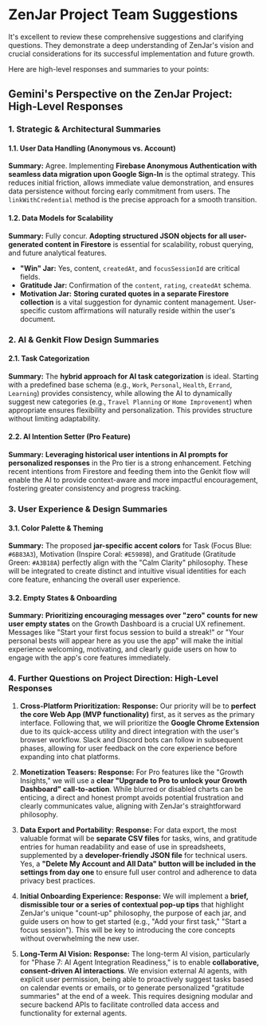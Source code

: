 # ZenJar Project Team Suggestions

It's excellent to review these comprehensive suggestions and clarifying questions. They demonstrate a deep understanding of ZenJar's vision and crucial considerations for its successful implementation and future growth.

Here are high-level responses and summaries to your points:

## Gemini's Perspective on the ZenJar Project: High-Level Responses

### 1. Strategic & Architectural Summaries

#### 1.1. User Data Handling (Anonymous vs. Account)
**Summary:** Agree. Implementing **Firebase Anonymous Authentication with seamless data migration upon Google Sign-In** is the optimal strategy. This reduces initial friction, allows immediate value demonstration, and ensures data persistence without forcing early commitment from users. The `linkWithCredential` method is the precise approach for a smooth transition.

#### 1.2. Data Models for Scalability
**Summary:** Fully concur. **Adopting structured JSON objects for all user-generated content in Firestore** is essential for scalability, robust querying, and future analytical features.
* **"Win" Jar:** Yes, content, `createdAt`, and `focusSessionId` are critical fields.
* **Gratitude Jar:** Confirmation of the `content`, `rating`, `createdAt` schema.
* **Motivation Jar:** **Storing curated quotes in a separate Firestore collection** is a vital suggestion for dynamic content management. User-specific custom affirmations will naturally reside within the user's document.

### 2. AI & Genkit Flow Design Summaries

#### 2.1. Task Categorization
**Summary:** The **hybrid approach for AI task categorization** is ideal. Starting with a predefined base schema (e.g., `Work`, `Personal`, `Health`, `Errand`, `Learning`) provides consistency, while allowing the AI to dynamically suggest new categories (e.g., `Travel Planning` or `Home Improvement`) when appropriate ensures flexibility and personalization. This provides structure without limiting adaptability.

#### 2.2. AI Intention Setter (Pro Feature)
**Summary:** **Leveraging historical user intentions in AI prompts for personalized responses** in the Pro tier is a strong enhancement. Fetching recent intentions from Firestore and feeding them into the Genkit flow will enable the AI to provide context-aware and more impactful encouragement, fostering greater consistency and progress tracking.

### 3. User Experience & Design Summaries

#### 3.1. Color Palette & Theming
**Summary:** The proposed **jar-specific accent colors** for Task (Focus Blue: `#6B83A3`), Motivation (Inspire Coral: `#E5989B`), and Gratitude (Gratitude Green: `#A3B18A`) perfectly align with the "Calm Clarity" philosophy. These will be integrated to create distinct and intuitive visual identities for each core feature, enhancing the overall user experience.

#### 3.2. Empty States & Onboarding
**Summary:** **Prioritizing encouraging messages over "zero" counts for new user empty states** on the Growth Dashboard is a crucial UX refinement. Messages like "Start your first focus session to build a streak!" or "Your personal bests will appear here as you use the app" will make the initial experience welcoming, motivating, and clearly guide users on how to engage with the app's core features immediately.

### 4. Further Questions on Project Direction: High-Level Responses

1.  **Cross-Platform Prioritization:**
    **Response:** Our priority will be to **perfect the core Web App (MVP functionality)** first, as it serves as the primary interface. Following that, we will prioritize the **Google Chrome Extension** due to its quick-access utility and direct integration with the user's browser workflow. Slack and Discord bots can follow in subsequent phases, allowing for user feedback on the core experience before expanding into chat platforms.

2.  **Monetization Teasers:**
    **Response:** For Pro features like the "Growth Insights," we will use a **clear "Upgrade to Pro to unlock your Growth Dashboard" call-to-action**. While blurred or disabled charts can be enticing, a direct and honest prompt avoids potential frustration and clearly communicates value, aligning with ZenJar's straightforward philosophy.

3.  **Data Export and Portability:**
    **Response:** For data export, the most valuable format will be **separate CSV files** for tasks, wins, and gratitude entries for human readability and ease of use in spreadsheets, supplemented by a **developer-friendly JSON file** for technical users. Yes, a **"Delete My Account and All Data" button will be included in the settings from day one** to ensure full user control and adherence to data privacy best practices.

4.  **Initial Onboarding Experience:**
    **Response:** We will implement a **brief, dismissible tour or a series of contextual pop-up tips** that highlight ZenJar's unique "count-up" philosophy, the purpose of each jar, and guide users on how to get started (e.g., "Add your first task," "Start a focus session"). This will be key to introducing the core concepts without overwhelming the new user.

5.  **Long-Term AI Vision:**
    **Response:** The long-term AI vision, particularly for "Phase 7: AI Agent Integration Readiness," is to enable **collaborative, consent-driven AI interactions**. We envision external AI agents, with explicit user permission, being able to proactively suggest tasks based on calendar events or emails, or to generate personalized "gratitude summaries" at the end of a week. This requires designing modular and secure backend APIs to facilitate controlled data access and functionality for external agents.